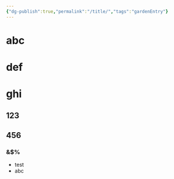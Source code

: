 ```yaml
---
{"dg-publish":true,"permalink":"/title/","tags":"gardenEntry"}
---
```



# abc

# def

# ghi

## 123
## 456

### &$%

- test
- abc